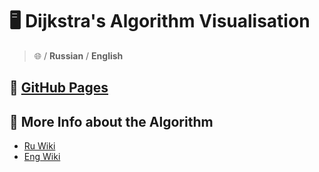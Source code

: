 # 🖥 Dijkstra's Algorithm Visualisation
> 🌐 / **Russian** / **English**

## 🔗 [GitHub Pages](https://nurkhab-ib.github.io/dijkstras-algorithm/)

## 📔 More Info about the Algorithm
  * [Ru Wiki](https://ru.wikipedia.org/wiki/Алгоритм_Дейкстры)
  * [Eng Wiki](https://en.wikipedia.org/wiki/Dijkstra%27s_algorithm)
